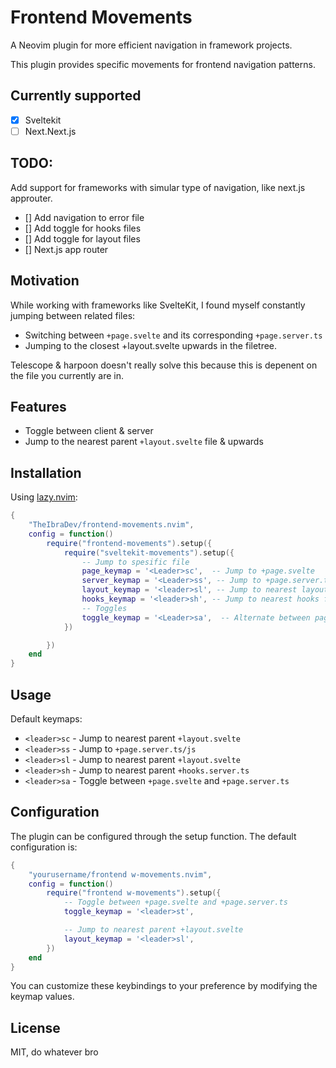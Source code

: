 # Frontend Movements

A Neovim plugin for more efficient navigation in framework projects.

This plugin provides specific movements for frontend navigation patterns.

## Currently supported
- [x] Sveltekit
- [ ] Next.Next.js

## TODO:
Add support for frameworks with simular type of navigation, like next.js approuter.
- [] Add navigation to error file
- [] Add toggle for hooks files
- [] Add toggle for layout files
- [] Next.js app router

## Motivation

While working with frameworks like SvelteKit, I found myself constantly jumping between related files:
- Switching between `+page.svelte` and its corresponding `+page.server.ts`
- Jumping to the closest +layout.svelte upwards in the filetree.

Telescope & harpoon doesn't really solve this because this is depenent on the file you currently are in.

## Features

- Toggle between client & server
- Jump to the nearest parent `+layout.svelte` file & upwards

## Installation

Using [lazy.nvim](https://github.com/folke/lazy.nvim):

```lua
{
    "TheIbraDev/frontend-movements.nvim",
    config = function()
        require("frontend-movements").setup({
            require("sveltekit-movements").setup({
                -- Jump to spesific file
                page_keymap = '<Leader>sc',  -- Jump to +page.svelte
                server_keymap = '<Leader>ss', -- Jump to +page.server.ts
                layout_keymap = '<leader>sl', -- Jump to nearest layout file
                hooks_keymap = '<leader>sh', -- Jump to nearest hooks file
                -- Toggles
                toggle_keymap = '<Leader>sa',  -- Alternate between page/server
            })

        })
    end
}
```

## Usage

Default keymaps:
- `<leader>sc` - Jump to nearest parent `+layout.svelte`
- `<leader>ss` - Jump to `+page.server.ts/js`
- `<leader>sl` - Jump to nearest parent `+layout.svelte`
- `<leader>sh` - Jump to nearest parent `+hooks.server.ts`
- `<leader>sa` - Toggle between `+page.svelte` and `+page.server.ts`

## Configuration

The plugin can be configured through the setup function. The default configuration is:

```lua
{
    "yourusername/frontend w-movements.nvim",
    config = function()
        require("frontend w-movements").setup({
            -- Toggle between +page.svelte and +page.server.ts
            toggle_keymap = '<leader>st',

            -- Jump to nearest parent +layout.svelte
            layout_keymap = '<leader>sl',
        })
    end
}
```

You can customize these keybindings to your preference by modifying the keymap values.

## License

MIT, do whatever bro
